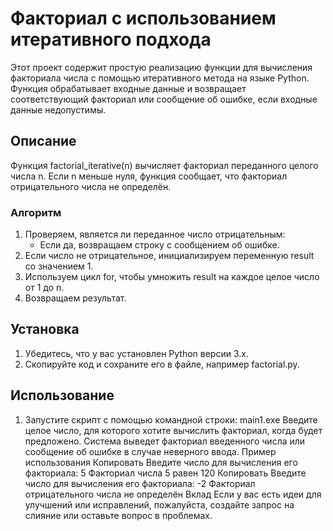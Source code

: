 # Факториал с использованием итеративного подхода

Этот проект содержит простую реализацию функции для вычисления факториала числа с помощью итеративного метода на языке Python. Функция обрабатывает входные данные и возвращает соответствующий факториал или сообщение об ошибке, если входные данные недопустимы.

## Описание

Функция factorial_iterative(n) вычисляет факториал переданного целого числа n. Если n меньше нуля, функция сообщает, что факториал отрицательного числа не определён.

### Алгоритм
1. Проверяем, является ли переданное число отрицательным:
   - Если да, возвращаем строку с сообщением об ошибке.
2. Если число не отрицательное, инициализируем переменную result со значением 1.
3. Используем цикл for, чтобы умножить result на каждое целое число от 1 до n.
4. Возвращаем результат.

## Установка

1. Убедитесь, что у вас установлен Python версии 3.x.
2. Скопируйте код и сохраните его в файле, например factorial.py.

## Использование

1. Запустите скрипт с помощью командной строки:
main1.exe
Введите целое число, для которого хотите вычислить факториал, когда будет предложено.
Система выведет факториал введенного числа или сообщение об ошибке в случае неверного ввода.
Пример использования
Копировать
Введите число для вычисления его факториала: 5
Факториал числа 5 равен 120
Копировать
Введите число для вычисления его факториала: -2
Факториал отрицательного числа не определён
Вклад
Если у вас есть идеи для улучшений или исправлений, пожалуйста, создайте запрос на слияние или оставьте вопрос в проблемах.
